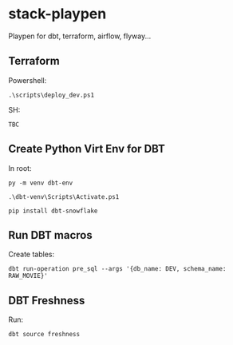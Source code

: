 # stack-playpen

Playpen for dbt, terraform, airflow, flyway...

## Terraform

Powershell:
``` shell
.\scripts\deploy_dev.ps1
```

SH:
``` shell
TBC
```

## Create Python Virt Env for DBT

In root:

``` shell
py -m venv dbt-env
```

``` shell
.\dbt-venv\Scripts\Activate.ps1
```

``` shell
pip install dbt-snowflake
```

## Run DBT macros

Create tables:

``` shell
dbt run-operation pre_sql --args '{db_name: DEV, schema_name: RAW_MOVIE}'
```

## DBT Freshness

Run:

``` shell
dbt source freshness
```
